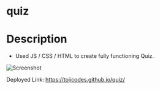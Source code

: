 # quiz

# Description

- Used JS / CSS / HTML to create fully functioning Quiz.

![Screenshot](./assets/images/QuizSS.png)

Deployed Link: https://tojicodes.github.io/quiz/